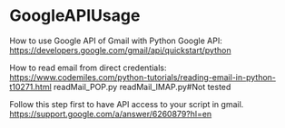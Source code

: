 # GoogleAPIUsage
How to use Google API of Gmail with Python
Google API: https://developers.google.com/gmail/api/quickstart/python

How to read email from direct credentials: https://www.codemiles.com/python-tutorials/reading-email-in-python-t10271.html
readMail_POP.py
readMail_IMAP.py#Not tested

Follow this step first to have API access to your script in gmail.
https://support.google.com/a/answer/6260879?hl=en
